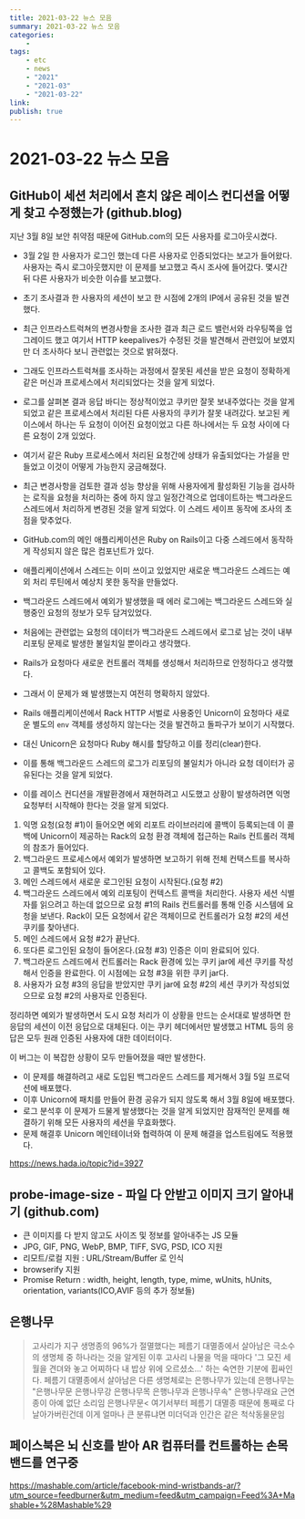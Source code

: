 ```yaml
---
title: 2021-03-22 뉴스 모음
summary: 2021-03-22 뉴스 모음
categories:
    - 
tags:
    - etc
    - news
    - "2021"
    - "2021-03"
    - "2021-03-22"
link: 
publish: true
---
```


# 2021-03-22 뉴스 모음

## GitHub이 세션 처리에서 흔치 않은 레이스 컨디션을 어떻게 찾고 수정했는가 (github.blog)

지난 3월 8일 보안 취약점 때문에 GitHub.com의 모든 사용자를 로그아웃시켰다.

- 3월 2일 한 사용자가 로그인 했는데 다른 사용자로 인증되었다는 보고가 들어왔다. 사용자는 즉시 로그아웃했지만 이 문제를 보고했고 즉시 조사에 들어갔다. 몇시간 뒤 다른 사용자가 비슷한 이슈를 보고했다.
- 초기 조사결과 한 사용자의 세션이 보고 한 시점에 2개의 IP에서 공유된 것을 발견했다.
- 최근 인프라스트럭쳐의 변경사항을 조사한 결과 최근 로드 밸런서와 라우팅쪽을 업그레이드 했고 여기서 HTTP keepalives가 수정된 것을 발견해서 관련있어 보였지만 더 조사하다 보니 관련없는 것으로 밝혀졌다.
- 그래도 인프라스트럭쳐를 조사하는 과정에서 잘못된 세션을 받은 요청이 정확하게 같은 머신과 프로세스에서 처리되었다는 것을 알게 되었다.
- 로그를 살펴본 결과 응답 바디는 정상적이었고 쿠키만 잘못 보내주었다는 것을 알게 되었고 같은 프로세스에서 처리된 다른 사용자의 쿠키가 잘못 내려갔다. 보고된 케이스에서 하나는 두 요청이 이어진 요청이었고 다른 하나에서는 두 요청 사이에 다른 요청이 2개 있었다.
- 여기서 같은 Ruby 프로세스에서 처리된 요청간에 상태가 유출되었다는 가설을 만들었고 이것이 어떻게 가능한지 궁금해졌다.
- 최근 변경사항을 검토한 결과 성능 향상을 위해 사용자에게 활성화된 기능을 검사하는 로직을 요청을 처리하는 중에 하지 않고 일정간격으로 업데이트하는 백그라운드 스레드에서 처리하게 변경된 것을 알게 되었다. 이 스레드 세이프 동작에 조사의 초점을 맞추었다.

- GitHub.com의 메인 애플리케이션은 Ruby on Rails이고 다중 스레드에서 동작하게 작성되지 않은 많은 컴포넌트가 있다.
- 애플리케이션에서 스레드는 이미 쓰이고 있었지만 새로운 백그라운드 스레드는 예외 처리 루틴에서 예상치 못한 동작을 만들었다.
- 백그라운드 스레드에서 예외가 발생했을 때 에러 로그에는 백그라운드 스레드와 실행중인 요청의 정보가 모두 담겨있었다. 
- 처음에는 관련없는 요청의 데이터가 백그라운드 스레드에서 로그로 남는 것이 내부 리포팅 문제로 발생한 불일치일 뿐이라고 생각했다. 
- Rails가 요청마다 새로운 컨트롤러 객체를 생성해서 처리하므로 안정하다고 생각했다. 
- 그래서 이 문제가 왜 발생했는지 여전히 명확하지 않았다.

- Rails 애플리케이션에서 Rack HTTP 서벌로 사용중인 Unicorn이 요청마다 새로운 별도의 `env` 객체를 생성하지 않는다는 것을 발견하고 돌파구가 보이기 시작했다.
- 대신 Unicorn은 요청마다 Ruby 해시를 할당하고 이를 정리(clear)한다.
- 이를 통해 백그라운드 스레드의 로그가 리포딩의 불일치가 아니라 요청 데이터가 공유된다는 것을 알게 되었다.
- 이를 레이스 컨디션을 개발환경에서 재현하려고 시도했고 상황이 발생하려면 익명 요청부터 시작해야 한다는 것을 알게 되었다.

1. 익명 요청(요청 #1)이 들어오면 에외 리포트 라이브러리에 콜백이 등록되는데 이 콜백에 Unicorn이 제공하는 Rack의 요청 환경 객체에 접근하는 Rails 컨트롤러 객체의 참조가 들어있다.
2. 백그라운드 프로세스에서 예외가 발생하면 보고하기 위해 전체 컨택스트를 복사하고 콜백도 포함되어 있다.
3. 메인 스레드에서 새로운 로그인된 요청이 시작된다.(요청 #2)
4. 백그라운드 스레드에서 예외 리포팅이 컨텍스트 콜백을 처리한다. 사용자 세션 식별자를 읽으려고 하는데 없으므로 요청 #1의 Rails 컨트롤러를 통해 인증 시스템에 요청을 보낸다. Rack이 모든 요청에서 같은 객체이므로 컨트롤러가 요청 #2의 세션 쿠키를 찾아낸다.
5. 메인 스레드에서 요청 #2가 끝난다.
6. 또다른 로그인된 요청이 들어온다.(요청 #3) 인증은 이미 완료되어 있다.
7. 백그라운드 스레드에서 컨트롤러는 Rack 환경에 있는 쿠키 jar에 세션 쿠키를 작성해서 인증을 완료한다. 이 시점에는 요청 #3을 위한 쿠키 jar다.
8. 사용자가 요청 #3의 응답을 받았지만 쿠키 jar에 요청 #2의 세션 쿠키가 작성되었으므로 요청 #2의 사용자로 인증된다.

정리하면 예외가 발생하면서 도시 요청 처리가 이 상황을 만드는 순서대로 발생하면 한 응답의 세션이 이전 응답으로 대체된다. 이는 쿠키 헤더에서만 발생했고 HTML 등의 응답은 모두 원래 인증된 사용자에 대한 데이터이다.

이 버그는 이 복잡한 상황이 모두 만들어졌을 때만 발생한다.

- 이 문제를 해결하려고 새로 도입된 백그라운드 스레드를 제거해서 3월 5일 프로덕션에 배포했다. 
- 이후 Unicorn에 패치를 만들어 환경 공유가 되지 않도록 해서 3월 8일에 배포했다.
- 로그 분석후 이 문제가 드물게 발생했다는 것을 알게 되었지만 잠재적인 문제를 해결하기 위해 모든 사용자의 세션을 무효화했다.
- 문제 해결후 Unicorn 메인테이너와 협력하여 이 문제 해결을 업스트림에도 적용했다.

<https://news.hada.io/topic?id=3927>

## probe-image-size - 파일 다 안받고 이미지 크기 알아내기 (github.com)

- 큰 이미지를 다 받지 않고도 사이즈 및 정보를 알아내주는 JS 모듈
- JPG, GIF, PNG, WebP, BMP, TIFF, SVG, PSD, ICO 지원
- 리모트/로컬 지원 : URL/Stream/Buffer 로 인식
- browserify 지원
- Promise Return : width, height, length, type, mime, wUnits, hUnits, orientation, variants(ICO,AVIF 등의 추가 정보들)

## 은행나무

> 고사리가 지구 생명종의 96%가 절멸했다는 페름기 대멸종에서 살아남은 극소수의 생명체 중 하나라는 것을 알게된 이후 고사리 나물을 먹을 때마다 '그 모진 세월을 견뎌와 놓고 어찌하다 내 밥상 위에 오르셨소...' 하는 숙연한 기분에 휩싸인다.
> 페름기 대멸종에서 살아남은 다른 생명체로는 은행나무가 있는데 은행나무는 "은행나무문 은행나무강 은행나무목 은행나무과 은행나무속" 은행나무래요 근연종이 아예 없단 소리임
> 은행나무문< 여기서부터 페름기 대멸종 때문에 통째로 다 날아가버린건데 이게 얼마나 큰 분류냐면 미더덕과 인간은 같은 척삭동물문임

## 페이스북은 뇌 신호를 받아 AR 컴퓨터를 컨트롤하는 손목 밴드를 연구중

<https://mashable.com/article/facebook-mind-wristbands-ar/?utm_source=feedburner&utm_medium=feed&utm_campaign=Feed%3A+Mashable+%28Mashable%29>
